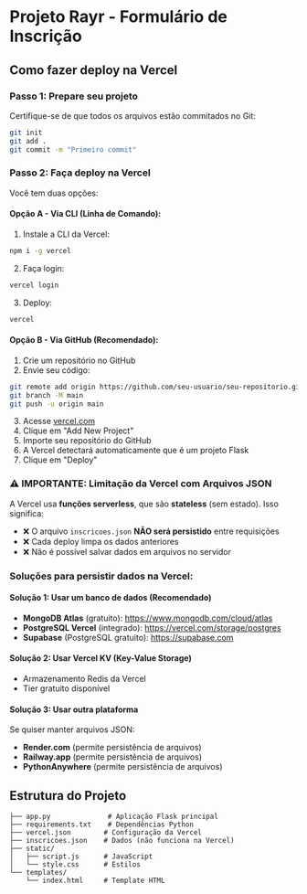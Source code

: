 # Projeto Rayr - Formulário de Inscrição

## Como fazer deploy na Vercel

### Passo 1: Prepare seu projeto
Certifique-se de que todos os arquivos estão commitados no Git:
```bash
git init
git add .
git commit -m "Primeiro commit"
```

### Passo 2: Faça deploy na Vercel
Você tem duas opções:

#### Opção A - Via CLI (Linha de Comando):
1. Instale a CLI da Vercel:
```bash
npm i -g vercel
```

2. Faça login:
```bash
vercel login
```

3. Deploy:
```bash
vercel
```

#### Opção B - Via GitHub (Recomendado):
1. Crie um repositório no GitHub
2. Envie seu código:
```bash
git remote add origin https://github.com/seu-usuario/seu-repositorio.git
git branch -M main
git push -u origin main
```

3. Acesse [vercel.com](https://vercel.com)
4. Clique em "Add New Project"
5. Importe seu repositório do GitHub
6. A Vercel detectará automaticamente que é um projeto Flask
7. Clique em "Deploy"

### ⚠️ IMPORTANTE: Limitação da Vercel com Arquivos JSON

A Vercel usa **funções serverless**, que são **stateless** (sem estado). Isso significa:
- ❌ O arquivo `inscricoes.json` **NÃO será persistido** entre requisições
- ❌ Cada deploy limpa os dados anteriores
- ❌ Não é possível salvar dados em arquivos no servidor

### Soluções para persistir dados na Vercel:

#### Solução 1: Usar um banco de dados (Recomendado)
- **MongoDB Atlas** (gratuito): https://www.mongodb.com/cloud/atlas
- **PostgreSQL Vercel** (integrado): https://vercel.com/storage/postgres
- **Supabase** (PostgreSQL gratuito): https://supabase.com

#### Solução 2: Usar Vercel KV (Key-Value Storage)
- Armazenamento Redis da Vercel
- Tier gratuito disponível

#### Solução 3: Usar outra plataforma
Se quiser manter arquivos JSON:
- **Render.com** (permite persistência de arquivos)
- **Railway.app** (permite persistência de arquivos)
- **PythonAnywhere** (permite persistência de arquivos)

## Estrutura do Projeto
```
├── app.py              # Aplicação Flask principal
├── requirements.txt    # Dependências Python
├── vercel.json        # Configuração da Vercel
├── inscricoes.json    # Dados (não funciona na Vercel)
├── static/
│   ├── script.js      # JavaScript
│   └── style.css      # Estilos
└── templates/
    └── index.html     # Template HTML
```
